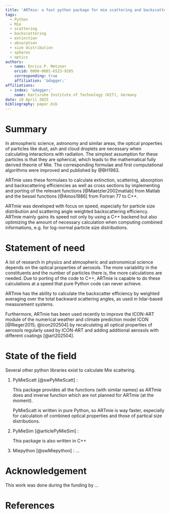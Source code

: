 ```yaml
---
title: 'ARTmie: a fast python package for mie scattering and backscattering calculations of single particles, coated particles and log-normal distributed particles'
tags:
  - Python
  - Mie
  - scattering
  - backscattering
  - extinction
  - absorption
  - size distribution
  - spheres
  - optics
authors:
  - name: Enrico P. Metzner
    orcid: 0000-0001-6523-9205
    corresponding: true
    affiliation: '&dagger;'
affiliations:
  - index: '&dagger;'
    name: Karlsruhe Institute of Technology (KIT), Germany
date: 10 April 2025
bibliography: paper.bib
---
```


# Summary

[//]: # (soopy-doopy summary xD)

[//]: # (What infos would I like to read in a random paper, if it is telling me something about this code?)
[//]: # (- general topic -> Mie scattering calculations)
[//]: # (- core features -> single, coated particles and log-normal distributed particles)
[//]: # (- exceptional feature -> backscattering as seen in athmospheric sciences)
[//]: # (- other things...?)

In atmospheric science, astronomy and similar areas, the optical properties of particles like dust, ash and cloud droplets are necessary when calculating interactions with radiation.
The simplest assumption for these particles is that they are spherical, which leads to the mathematical fully derived theorie of Mie.
The corresponding formulae and first computational algorithms were improved and published by @BH1983.

ARTmie uses these formulaes to calculate extinction, scattering, absorption and backscattering efficiencies as well as cross sections by implementing and porting of the relevant functions [@Maetzler2002matlab] from Matlab and the bessel functions [@Amos1986] from Fortran 77 to C++.

ARTmie was developed with focus on speed, especially for particle size distribution and scattering angle weighted backscattering efficiency. ARTmie mainly gains its speed not only by using a C++ backend but also optimizing the amount of necessary calculation when computing combined informations, e.g. for log-normal particle size distributions.


# Statement of need
A lot of research in physics and atmospheric and astronomical science depends on the optical properties of aerosols. The more variability in the constituents and the number of particles there is, the more calculations are needed. Due to porting of the code to C++, ARTmie is capable to do these calculations at a speed that pure Python code can never achieve.

ARTmie has the ability to calculate the backscatter efficiency by weighted averaging over the total backward scattering angles, as used in lidar-based measurement systems.

Furthermore, ARTmie has been used recently to improve the ICON-ART module of the numerical weather and climate prediction model ICON [@Rieger2015; @icon202504] by recalculating all optical properties of aerosols regularly used by ICON-ART and adding additional aerosols with different coatings [@art202504].


# State of the field

Several other python libraries exist to calculate Mie scattering.
1. PyMieScatt [@swPyMieScatt] :

   This package provides all the functions (with similar names) as ARTmie does and inverse function which are not planned for ARTmie (at the moment).

   PyMieScatt is written in pure Python, so ARTmie is way faster, especially for calculation of combined optical properties and those of partical size distributions.

2. PyMieSim [@articlePyMieSim] :

   This package is also written in C++

3. Miepython [@swMiepython] :
   ...


# Acknowledgement
This work was done during the funding by ...

# References
